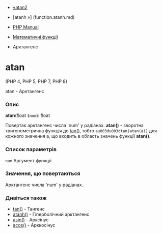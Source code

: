 - [«atan2](function.atan2.md)
- [atanh »] (function.atanh.md)

- [PHP Manual](index.md)
- [Математичні функції](ref.math.md)
- Арктангенс

# atan

(PHP 4, PHP 5, PHP 7, PHP 8)

atan - Арктангенс

### Опис

**atan**(float `$num`): float

Повертає арктангенс числа 'num' у радіанах. **atan()** - зворотна
тригонометрична функція до [tan()](function.tan.md), тобто
`au003du003dtan(atan(a))` для кожного значення a, що входить в область значень
функції **atan()**.

### Список параметрів

`num`
Аргумент функції

### Значення, що повертаються

Арктангенс числа 'num' у радіанах.

### Дивіться також

- [tan()](function.tan.md) - Тангенс
- [atanh()](function.atanh.md) - Гіперболічний арктангенс
- [asin()](function.asin.md) - Арксінус
- [acos()](function.acos.md) - Арккосінус
